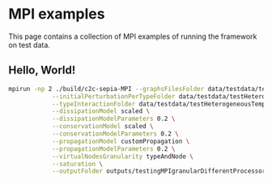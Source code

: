
# MPI examples

This page contains a collection of MPI examples of running the framework on test data.

## Hello, World!

```bash
mpirun -np 2 ./build/c2c-sepia-MPI --graphsFilesFolder data/testdata/testHeterogeneousGraph/graphs \
            --initialPerturbationPerTypeFolder data/testdata/testHeterogeneousTemporalGraph/initialValuesPartialTypes \
            --typeInteractionFolder data/testdata/testHeterogeneousTemporalGraph/interactions \
            --dissipationModel scaled \
            --dissipationModelParameters 0.2 \
            --conservationModel scaled \
            --conservationModelParameters 0.2 \
            --propagationModel customPropagation \
            --propagationModelParameters 0.2 \
            --virtualNodesGranularity typeAndNode \
            --saturation \
            --outputFolder outputs/testingMPIgranularDifferentProcessors
```